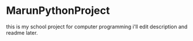 # MarunPythonProject
this is my school project for computer programming i'll edit description and readme later.
